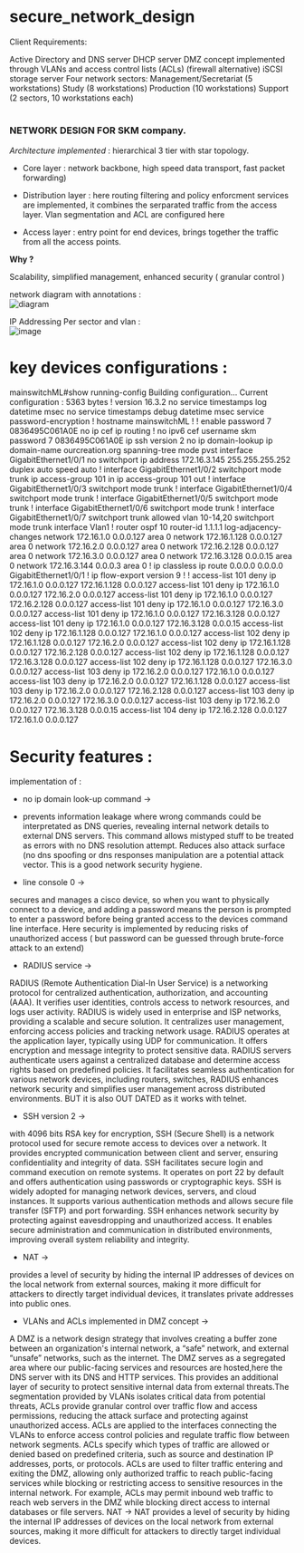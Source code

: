 # secure_network_design

Client Requirements:

Active Directory and DNS server
DHCP server
DMZ concept implemented through VLANs and access control lists (ACLs) (firewall alternative)
iSCSI storage server
Four network sectors:
Management/Secretariat (5 workstations)
Study (8 workstations)
Production (10 workstations)
Support (2 sectors, 10 workstations each)

# 
### NETWORK DESIGN FOR SKM company. 

_Architecture implemented_ : hierarchical 3 tier with star topology.  

- Core layer : network backbone, high speed data transport, fast packet forwarding) 

- Distribution layer : here routing filtering and policy enforcment services are implemented, it combines the serparated traffic from the access layer. Vlan segmentation and ACL are configured here 

- Access layer : entry point for end devices, brings together the traffic from all the access points. 

**Why ?**  

Scalability, simplified management, enhanced security ( granular control )  

network diagram with annotations :   
![diagram](https://github.com/marodorse/secure_network_design/assets/34199422/2eede354-9590-4563-a9c1-44054927b27d)

IP Addressing Per sector and vlan :   
![image](https://github.com/marodorse/secure_network_design/assets/34199422/27d91246-e8c9-4adc-921d-8af44080e4c3)

# key devices configurations : 

mainswitchML#show running-config
Building configuration...
Current configuration : 5363 bytes
!
version 16.3.2
no service timestamps log datetime msec
no service timestamps debug datetime msec
service password-encryption
!
hostname mainswitchML
!
!
enable password 7 0836495C061A0E
no ip cef
ip routing
!
no ipv6 cef
username skm password 7 0836495C061A0E
ip ssh version 2
no ip domain-lookup
ip domain-name ourcreation.org
spanning-tree mode pvst
interface GigabitEthernet1/0/1
no switchport
ip address 172.16.3.145 255.255.255.252
duplex auto
speed auto
!
interface GigabitEthernet1/0/2
switchport mode trunk
ip access-group 101 in
ip access-group 101 out
!
interface GigabitEthernet1/0/3
switchport mode trunk
!
interface GigabitEthernet1/0/4
switchport mode trunk
!
interface GigabitEthernet1/0/5
switchport mode trunk
!
interface GigabitEthernet1/0/6
switchport mode trunk
!
interface GigabitEthernet1/0/7
switchport trunk allowed vlan 10-14,20
switchport mode trunk
interface Vlan1
!
router ospf 10
router-id 1.1.1.1
log-adjacency-changes
network 172.16.1.0 0.0.0.127 area 0
network 172.16.1.128 0.0.0.127 area 0
network 172.16.2.0 0.0.0.127 area 0
network 172.16.2.128 0.0.0.127 area 0
network 172.16.3.0 0.0.0.127 area 0
network 172.16.3.128 0.0.0.15 area 0
network 172.16.3.144 0.0.0.3 area 0
!
ip classless
ip route 0.0.0.0 0.0.0.0 GigabitEthernet1/0/1 
!
ip flow-export version 9
!
!
access-list 101 deny ip 172.16.1.0 0.0.0.127 
172.16.1.128 0.0.0.127
access-list 101 deny ip 172.16.1.0 0.0.0.127 172.16.2.0 
0.0.0.127
access-list 101 deny ip 172.16.1.0 0.0.0.127 
172.16.2.128 0.0.0.127
access-list 101 deny ip 172.16.1.0 0.0.0.127 172.16.3.0 
0.0.0.127
access-list 101 deny ip 172.16.1.0 0.0.0.127 
172.16.3.128 0.0.0.127
access-list 101 deny ip 172.16.1.0 0.0.0.127 
172.16.3.128 0.0.0.15
access-list 102 deny ip 172.16.1.128 0.0.0.127 
172.16.1.0 0.0.0.127
access-list 102 deny ip 172.16.1.128 0.0.0.127 
172.16.2.0 0.0.0.127
access-list 102 deny ip 172.16.1.128 0.0.0.127 
172.16.2.128 0.0.0.127
access-list 102 deny ip 172.16.1.128 0.0.0.127 
172.16.3.128 0.0.0.127
access-list 102 deny ip 172.16.1.128 0.0.0.127 
172.16.3.0 0.0.0.127
access-list 103 deny ip 172.16.2.0 0.0.0.127 172.16.1.0 
0.0.0.127
access-list 103 deny ip 172.16.2.0 0.0.0.127 
172.16.1.128 0.0.0.127
access-list 103 deny ip 172.16.2.0 0.0.0.127 
172.16.2.128 0.0.0.127
access-list 103 deny ip 172.16.2.0 0.0.0.127 172.16.3.0 
0.0.0.127
access-list 103 deny ip 172.16.2.0 0.0.0.127 
172.16.3.128 0.0.0.15
access-list 104 deny ip 172.16.2.128 0.0.0.127 
172.16.1.0 0.0.0.127

# Security features :

implementation of :    

- no ip domain look-up command ->
- 
  prevents information leakage where wrong commands could be interpretated as DNS queries, revealing internal network details to external DNS servers. This command allows mistyped stuff to be treated as      errors with no DNS resolution attempt. Reduces also attack surface (no dns spoofing or dns responses manipulation are a potential attack vector. This is a good network security hygiene.

- line console 0 ->

secures and manages a cisco device, so when you want to physically connect to a device, and adding a password means the person is prompted to enter a password before being granted access to the devices command line interface. Here security is implemented by reducing risks of unauthorized access ( but password can be guessed through brute-force attack to an extend)

- RADIUS service ->
  
RADIUS (Remote Authentication Dial-In User Service) is a networking protocol for centralized authentication, authorization, and accounting (AAA). It verifies user identities, controls access to network resources, and logs user activity. RADIUS is widely used in enterprise and ISP networks, providing a scalable and secure solution. It centralizes user management, enforcing access policies and tracking network usage. RADIUS operates at the application layer, typically using UDP for communication. It offers encryption and message integrity to protect sensitive data. RADIUS servers authenticate users against a centralized database and determine access rights based on predefined policies. It facilitates seamless authentication for various network devices, including routers, switches, RADIUS enhances network security and simplifies user management across distributed environments. BUT it is also OUT DATED as it works with telnet. 

- SSH version 2 ->
  
with 4096 bits RSA key for encryption, SSH (Secure Shell) is a network protocol used for secure remote access to devices over a network. It provides encrypted communication between client and server, ensuring confidentiality and integrity of data. SSH facilitates secure login and command execution on remote systems. It operates on port 22 by default and offers authentication using passwords or cryptographic keys. SSH is widely adopted for managing network devices, servers, and cloud instances. It supports various authentication methods and allows secure file transfer (SFTP) and port forwarding. SSH enhances network security by protecting against eavesdropping and unauthorized access. It enables secure administration and communication in distributed environments, improving overall system reliability and integrity.

- NAT ->
  
provides a level of security by hiding the internal IP addresses of devices on the local network from external sources, making it more difficult for attackers to directly target individual devices, it translates private addresses into public ones.
 
- VLANs and ACLs implemented in DMZ concept ->

A DMZ  is a network design strategy that involves creating a buffer zone between an organization's internal network, a “safe” network, and external “unsafe” networks, such as the internet. 
The DMZ serves as a segregated area where our  public-facing services and resources are hosted,here the DNS server with its DNS and HTTP services.
This provides an additional layer of security to protect sensitive internal data from external threats.The segmentation provided by VLANs isolates critical data from potential threats, ACLs provide granular control over traffic flow and access permissions, reducing the attack surface and protecting against unauthorized access. 
ACLs are applied to the interfaces connecting the VLANs to enforce access control policies and regulate traffic flow between network segments. ACLs specify which types of traffic are allowed or denied based on predefined criteria, such as source and destination IP addresses, ports, or protocols. 
 ACLs are used to filter traffic entering and exiting the DMZ, allowing only authorized traffic to reach public-facing services while blocking or restricting access to sensitive resources in the internal network. For example, ACLs may permit inbound web traffic to reach web servers in the DMZ while blocking direct access to internal databases or file servers. NAT -> NAT provides a level of security by hiding the internal IP addresses of devices on the local network from external sources, making it more difficult for attackers to directly target individual devices.




